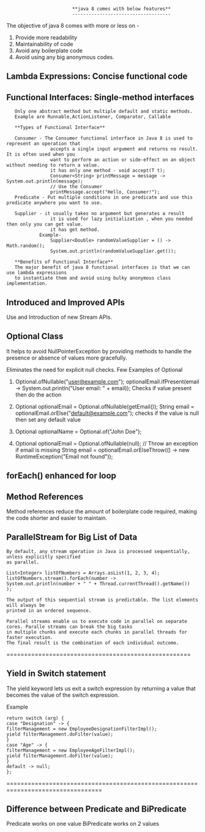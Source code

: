                             **java 8 comes with below features**
                            ------------------------------------
The objective of java 8 comes with more or less on -
1. Provide more readability
2. Maintainability of code
3. Avoid any boilerplate code
4. Avoid using any big anonymous codes.


**Lambda Expressions: Concise functional code**
-----------------------------------------------

**Functional Interfaces: Single-method interfaces**
---------------------------------------------------

       Only one abstract method but multiple default and static methods.
       Example are Runnable,ActionListener, Comparator, Callable

       **Types of Functional Interface**

       Consumer - The Consumer functional interface in Java 8 is used to represent an operation that 
                    accepts a single input argument and returns no result. It is often used when you 
                    want to perform an action or side-effect on an object without needing to return a value.
                    it has only one method - void accept(T t);
                    Consumer<String> printMessage = message -> System.out.println(message);
                    // Use the Consumer
                    printMessage.accept("Hello, Consumer!");
       Predicate - Put multiple conditions in one predicate and use this predicate anywhere you want to use.

       Supplier - it usually takes no argument but generates a result
                    it is used for lazy initialization , when you needed then only you can get value.
                    it has get method.
                Example-
                    Supplier<Double> randomValueSupplier = () -> Math.random();
                    System.out.println(randomValueSupplier.get()); 

       **Benefits of Functional Interface**
       The major benefit of java 8 functional interfaces is that we can use lambda expressions 
       to instantiate them and avoid using bulky anonymous class implementation.


**Introduced and Improved APIs**
--------------------------------
Use and Introduction of new Stream APIs.


**Optional Class**
------------------

It helps to avoid NullPointerException by providing methods to handle the presence or absence of 
values more gracefully.

Eliminates the need for explicit null checks.
Few Examples of Optional

1. Optional.ofNullable("user@example.com");
   optionalEmail.ifPresent(email -> System.out.println("User email: " + email));
    Checks if value present then do the action

2.  Optional<String> optionalEmail = Optional.ofNullable(getEmail());
    String email = optionalEmail.orElse("default@example.com");
    checks if the value is null then set any default value

3. Optional<String> optionalName = Optional.of("John Doe");

4. Optional<String> optionalEmail = Optional.ofNullable(null);
   // Throw an exception if email is missing
   String email = optionalEmail.orElseThrow(() -> new RuntimeException("Email not found"));

**forEach() enhanced for loop**
-------------------------------


**Method References**
----------------------
Method references reduce the amount of boilerplate code required, making the code shorter and easier 
to maintain.


**ParallelStream for Big List of Data**
---------------------------------------

    By default, any stream operation in Java is processed sequentially, unless explicitly specified 
    as parallel.

    List<Integer> listOfNumbers = Arrays.asList(1, 2, 3, 4);
    listOfNumbers.stream().forEach(number ->
    System.out.println(number + " " + Thread.currentThread().getName())
    );

    The output of this sequential stream is predictable. The list elements will always be 
    printed in an ordered sequence.

    Parallel streams enable us to execute code in parallel on separate cores. Paralle streams can break the big tasks
    in multiple chunks and execute each chunks in parallel threads for faster execution.
    The final result is the combination of each individual outcome.

====================================================

**Yield in Switch statement**
-----------------------------
The yield keyword lets us exit a switch expression by returning a value that becomes the value of 
the switch expression.

Example

    return switch (arg) {
    case "Designation" -> {
    filterManagement = new EmployeeDesignationFilterImpl();
    yield filterManagement.doFilter(value);
    }
    case "Age" -> {
    filterManagement = new EmployeeAgeFilterImpl();
    yield filterManagement.doFilter(value);
    }
    default -> null;
    };


=================================================================================

**Difference between Predicate and BiPredicate**
-------------------------------------------------

Predicate works on one value
BiPredicate works on 2 values

